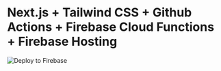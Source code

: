 # Next.js + Tailwind CSS + Github Actions + Firebase Cloud Functions + Firebase Hosting

![Deploy to Firebase](https://github.com/ryanhanwu/next-firebase-actions/workflows/Deploy%20to%20Firebase/badge.svg)


